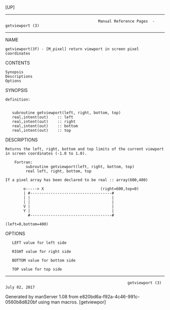 [UP]

-----------------------------------------------------------------------------------------------------------------------------------
                                             Manual Reference Pages  - getviewport (3)
-----------------------------------------------------------------------------------------------------------------------------------
                                                                 
NAME

    getviewport(3f) - [M_pixel] return viewport in screen pixel coordinates

CONTENTS

    Synopsis
    Descriptions
    Options

SYNOPSIS

    definition:


       subroutine getviewport(left, right, bottom, top)
       real,intent(out)    :: left
       real,intent(out)    :: right
       real,intent(out)    :: bottom
       real,intent(out)    :: top



DESCRIPTIONS

    Returns the left, right, bottom and top limits of the current viewport in screen coordinates (-1.0 to 1.0).

        Fortran:
             subroutine getviewport(left, right, bottom, top)
             real left, right, bottom, top

    If a pixel array has been declared to be real :: array(600,400)

            o-----> X                         (right=600,top=0)
            | #------------------------------------#
            | |                                    |
            | |                                    |
            V |                                    |
            Y |                                    |
              #------------------------------------#

    (left=0,bottom=400)

OPTIONS

       LEFT value for left side

       RIGHT value for right side

       BOTTOM value for bottom side

       TOP value for top side

-----------------------------------------------------------------------------------------------------------------------------------

                                                          getviewport (3)                                             July 02, 2017

Generated by manServer 1.08 from e820bd6a-f92a-4c46-991c-0560b8d820bf using man macros.
                                                           [getviewpor]
